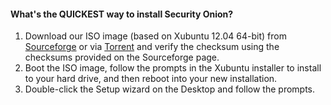 #### What's the QUICKEST way to install Security Onion? ####
  1. Download our ISO image (based on Xubuntu 12.04 64-bit) from <a href='https://sourceforge.net/projects/security-onion/files/12.04.4/'>Sourceforge</a> or via <a href='http://port111.com/securityonion-12.04.4-20140222.iso.torrent'>Torrent</a> and verify the checksum using the checksums provided on the Sourceforge page.
  1. Boot the ISO image, follow the prompts in the Xubuntu installer to install to your hard drive, and then reboot into your new installation.
  1. Double-click the Setup wizard on the Desktop and follow the prompts.